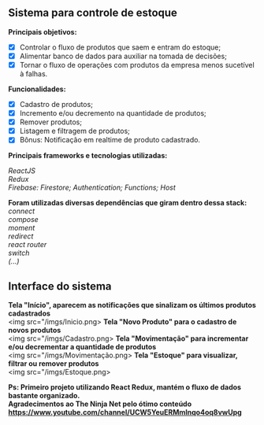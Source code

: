 ## Sistema para controle de estoque

**Principais objetivos:**

- [x] Controlar o fluxo de produtos que saem e entram do estoque;
- [x] Alimentar banco de dados para auxiliar na tomada de decisões;
- [x] Tornar o fluxo de operações com produtos da empresa menos sucetível à falhas.

**Funcionalidades:**

- [x] Cadastro de produtos;
- [x] Incremento e/ou decremento na quantidade de produtos;
- [x] Remover produtos;
- [x] Listagem e filtragem de produtos;
- [x] Bônus: Notificação em realtime de produto cadastrado.

**Principais frameworks e tecnologias utilizadas:**

*ReactJS*<br />
*Redux*<br />
*Firebase: Firestore; Authentication; Functions; Host*

**Foram utilizadas diversas dependências que giram dentro dessa stack:**
*connect*<br />
*compose*<br />
*moment*<br />
*redirect*<br />
*react router*<br />
*switch*<br />
*(...)*<br />

## Interface do sistema <br />

__Tela "Início", aparecem as notificações que sinalizam os últimos produtos cadastrados__<br />
    <img src="/imgs/Inicio.png>
__Tela "Novo Produto" para o cadastro de novos produtos__<br />
    <img src="/imgs/Cadastro.png>
__Tela "Movimentação" para incrementar e/ou decrementar a quantidade de produtos__<br />
    <img src="/imgs/Movimentação.png>
__Tela "Estoque" para visualizar, filtrar ou remover produtos__<br />
    <img src="/imgs/Estoque.png>

__Ps: Primeiro projeto utilizando React Redux, mantém o fluxo de dados bastante organizado.__<br />
__Agradecimentos ao The Ninja Net pelo ótimo conteúdo https://www.youtube.com/channel/UCW5YeuERMmlnqo4oq8vwUpg__





